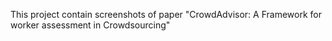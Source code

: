 This project contain screenshots of paper "CrowdAdvisor: A Framework for worker assessment in Crowdsourcing"
